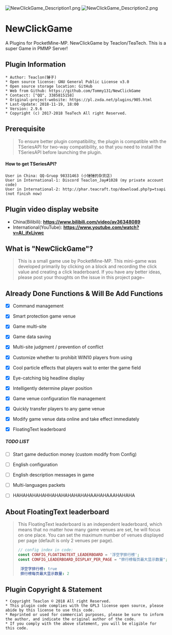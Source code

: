 <img src="https://github.com/Tommy131/NewClickGame/blob/master/resources/S81124-230348.jpg?raw=true" alt="NewClickGame_Description1.png"/>
<img src="https://github.com/Tommy131/NewClickGame/blob/master/resources/S81124-053026.jpg?raw=true" alt="NewClickGame_Description2.png"/>


# NewClickGame
A Plugins for PocketMine-MP. NewClickGame by Teaclon/TeaTech. This is a super Game in PMMP Server!


## Plugin Information
	* Author: Teaclon(锤子)
	* Open source license: GNU General Public License v3.0
	* Open source storage location: GitHub
	* Web from Github: https://github.com/Tommy131/NewClickGame
	* Contacct: ["QQ", 3385815158]
	* Original-project-website: https://pl.zxda.net/plugins/905.html
	* Last-Update: 2018-11-19, 18:00
	* Version: 2.9.6
    * Copyright (c) 2017-2018 TeaTech All right Reserved.


## Prerequisite
> To ensure better plugin compatibility, the plugin is compatible with the TSeriesAPI for two-way compatibility, so that you need to install the TSeriesAPI before launching the plugin.

#### How to get TSeriesAPI?
	User in China: QQ-Gruop 98331463 (小锤锤的杂货店)
	User in International-1: Discord Teaclon_Jay#1028 (my private account code)
	User in International-2: http://phar.teacraft.top/download.php?p=tsapi (not finish now)


## Plugin video display website
- China(Bilibili): **https://www.bilibili.com/video/av36348089**
- International(YouTube): **https://www.youtube.com/watch?v=Al_jfxLjvwc**


## What is "NewClickGame"?
> This is a small game use by PocketMine-MP. This mini-game was developed primarily by clicking on a block and recording the click value and creating a click leaderboard. If you have any better ideas, please post your thoughts on the issue in this project page~


## Already Done Functions & Will Be Add Functions
- [x] Command management
- [x] Smart protection game venue
- [x] Game multi-site
- [x] Game data saving
- [x] Multi-site judgment / prevention of conflict
- [x] Customize whether to prohibit WIN10 players from using
- [x] Cool particle effects that players wait to enter the game field
- [x] Eye-catching big headline display
- [x] Intelligently determine player position
- [x] Game venue configuration file management
- [x] Quickly transfer players to any game venue
- [x] Modify game venue data online and take effect immediately
- [x] FloatingText leaderboard


##### TODO LIST
- [ ] Start game deduction money (custom modify from Config)
- [ ] English configuration
- [ ] English description messages in game
- [ ] Multi-languages packets
- [ ] HAHAHAHAHAHHAHAHAHAHAHAHAAHAHAAAHAHAHA


## About FloatingText leaderboard
> This FloatingText leaderboard is an independent leaderboard, which means that no matter how many game venues are set, he will focus on one place. You can set the maximum number of venues displayed per page (default is only 2 venues per page).
> ``` php
> // config index in code:
> const CONFIG_FLOATINGTEXT_LEADERBOARD = '浮空字排行榜';
> const CONFIG_LEADERBOARD_DISPLAY_PER_PAGE = "排行榜每页最大显示数量";
> ```
> ``` yaml
>  浮空字排行榜: true
>  排行榜每页最大显示数量: 2
> ```



## Plugin Copyright & Statement
	* Copyright Teaclon © 2018 All right Reserved.
	* This plugin code complies with the GPL3 license open source, please abide by this license to use this code.
	* Reprinted or used for commercial purposes, please be sure to inform the author, and indicate the original author of the code.
	* If you comply with the above statement, you will be eligible for this code.